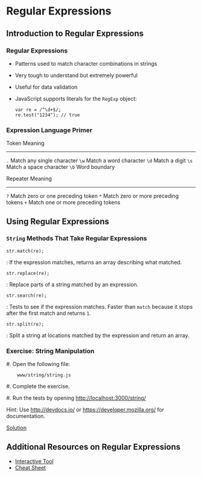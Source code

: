 # Regular Expressions

## Introduction to Regular Expressions

### Regular Expressions

  * Patterns used to match character combinations in strings

  * Very tough to understand but extremely powerful

  * Useful for data validation

  * JavaScript supports literals for the `RegExp` object:

    ~~~ {.javascript}
    var re = /^\d+$/;
    re.test("1234"); // true
    ~~~

### Expression Language Primer

  Token   Meaning
  ------- ----------------------------
  `.`     Match any single character
  `\w`    Match a word character
  `\d`    Match a digit
  `\s`    Match a space character
  `\b`    Word boundary

  Repeater   Meaning
  ---------- -------------------------------------
  `?`        Match zero or one preceding token
  `*`        Match zero or more preceding tokens
  `+`        Match one or more preceding tokens

## Using Regular Expressions

### `String` Methods That Take Regular Expressions

`str.match(re);`

  : If the expression matches, returns an array describing what
    matched.

`str.replace(re);`

  : Replace parts of a string matched by an expression.

`str.search(re);`

  : Tests to see if the expression matches.  Faster than `match`
    because it stops after the first match and returns `1`.

`str.split(re);`

  : Split a string at locations matched by the expression and return
    an array.

### Exercise: String Manipulation

  #. Open the following file:

        www/string/string.js

  #. Complete the exercise.

  #. Run the tests by opening <http://localhost:3000/string/>

Hint: Use <http://devdocs.io/> or <https://developer.mozilla.org/> for
documentation.

<div class="notes">

[Solution](#cc82c483-5044-43d9-803e-cb4f5dd5b53e)

</div>

## Additional Resources on Regular Expressions

  * [Interactive Tool](http://regexpal.com/)
  * [Cheat Sheet](http://www.cheatography.com/davechild/cheat-sheets/regular-expressions/)
